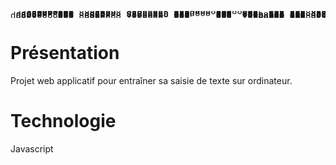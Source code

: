 <pre style="line-height:1px">
       d8888                       88888888888                         
      d88888                           888                             
     d88P888                           888                             
    d88P 888 88888888  .d88b.  888d888 888  888  888 88888b.   .d88b.  
   d88P  888    d88P  d8P  Y8b 888P"   888  888  888 888 "88b d8P  Y8b 
  d88P   888   d88P   88888888 888     888  888  888 888  888 88888888 
 d8888888888  d88P    Y8b.     888     888  Y88b 888 888 d88P Y8b.     
d88P     888 88888888  "Y8888  888     888   "Y88888 88888P"   "Y8888  
                                                 888 888               
                                            Y8b d88P 888               
                                             "Y88P"  888                 
</pre>

# Présentation
Projet web applicatif pour entraîner sa saisie de texte sur ordinateur.

# Technologie
Javascript
